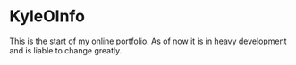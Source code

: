 # KyleOInfo
This is the start of my online portfolio. As of now it is in heavy development and is liable to change greatly.
